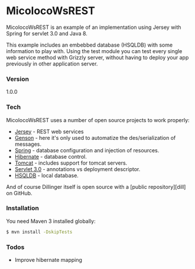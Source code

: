# MicolocoWsREST

MicolocoWsREST is an example of an implementation using Jersey with Spring for servlet 3.0 and Java 8.

This example includes an embebbed database (HSQLDB) with some information to play with. Using the test module you can test every single web service method with Grizzly server, without having to deploy your app previously in other application server.

### Version
1.0.0

### Tech

MicolocoWsREST uses a number of open source projects to work properly:

* [Jersey] - REST web services
* [Genson] - here it's only used to automatize the des/serialization of messages.
* [Spring] - database configuration and injection of resources.
* [Hibernate] - database control.
* [Tomcat] - includes support for tomcat servers.
* [Servlet 3.0] - annotations vs deployment descriptor.
* [HSQLDB] - local database.

And of course Dillinger itself is open source with a [public repository][dill]
 on GitHub.

### Installation

You need Maven 3 installed globally:

```sh
$ mvn install -DskipTests
```

### Todos

 - Improve hibernate mapping

   [Jersey]: <https://jersey.java.net/>
   [Genson]: <http://owlike.github.io/genson/Documentation/UserGuide/>
   [Spring]: <https://spring.io/>
   [Hibernate]: <http://hibernate.org/>
   [Tomcat]: <http://tomcat.apache.org/>
   [Servlet 3.0]: <https://community.oracle.com/docs/DOC-983211>
   [HSQLDB]: <http://hsqldb.org/>
